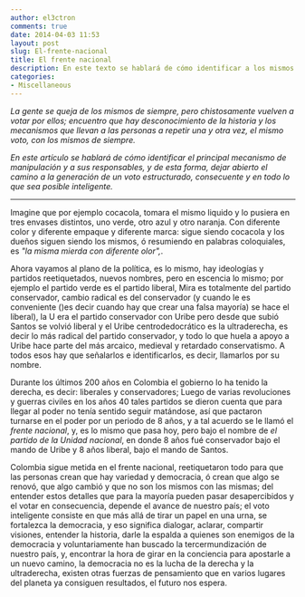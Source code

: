 ```yaml
---
author: el3ctron
comments: true
date: 2014-04-03 11:53
layout: post
slug: El-frente-nacional
title: El frente nacional
description: En este texto se hablará de cómo identificar a los mismos de siempre, y dar un voto inteligente.
categories:
- Miscellaneous
---
```


*La gente se queja de los mismos de siempre, pero chistosamente vuelven a votar por ellos; encuentro que hay desconocimiento de la historia y los mecanismos que llevan a las personas a repetir una y otra vez, el mismo voto, con los mismos de siempre.*

*En este artículo se hablará de cómo identificar el principal mecanismo de manipulación y a sus responsables, y de esta forma, dejar abierto el camino a la generación de un voto estructurado, consecuente y en todo lo que sea posible inteligente.*

<!-- more -->
---
Imagine que por ejemplo cocacola, tomara el mismo liquido y lo pusiera en tres envases distintos, uno verde, otro azul y otro naranja. Con diferente color y diferente empaque y diferente marca: sigue siendo cocacola y los dueños siguen siendo los mismos, ó resumiendo en palabras coloquiales, es *"la misma mierda con diferente olor",*.

Ahora vayamos al plano de la política, es lo mismo, hay ideologías y partidos reetiquetados, nuevos nombres, pero en escencia lo mismo; por ejemplo el partido verde es el partido liberal, Mira es totalmente del partido conservador, cambio radical es del conservador (y cuando le es conveniente ()es decir cuando hay que crear una falsa mayoría) se hace el liberal), la U era el partido conservador con Uribe pero desde que subió Santos se volvió liberal y el Uribe centrodedocrático es la ultraderecha, es decir lo más radical del partido conservador, y todo lo que huela a apoyo a Uribe hace parte del más arcaico, medieval y retardado conservatismo. A todos esos hay que señalarlos e identificarlos, es decir, llamarlos por su nombre.

Durante los últimos 200 años en Colombia el gobierno lo ha tenido la derecha, es decir: liberales y conservadores; Luego de varias revoluciones y guerras civiles en los años 40 tales partidos se dieron cuenta que para llegar al poder no tenía sentido seguir matándose, así que pactaron turnarse en el poder por un periodo de 8 años, y a tal acuerdo se le llamó el *frente nacional*, y, es lo mismo que pasa hoy, pero bajo el nombre de *el partido de la Unidad nacional*, en donde 8 años fué conservador bajo el mando de Uribe y 8 años liberal, bajo el mando de Santos.

Colombia sigue metida en el frente nacional, reetiquetaron todo para que las personas crean que hay variedad y democracia, ó crean que algo se renovó, que algo cambió y que no son los mismos con las mismas; del entender estos detalles que para la mayoría pueden pasar desapercibidos y el votar en consecuencia, depende el avance de nuestro país; el voto inteligente consiste en que más allá de tirar un papel en una urna, se fortalezca la democracia, y eso significa dialogar, aclarar, compartir visiones, entender la historia, darle la espalda a quienes son enemigos de la democracia y voluntariamente han buscado la tercermundización de nuestro país, y, encontrar la hora de girar en la conciencia para apostarle a un nuevo camino, la democracia no es la lucha de la derecha y la ultraderecha, existen otras fuerzas de pensamiento que en varios lugares del planeta ya consiguen resultados, el futuro nos espera.
